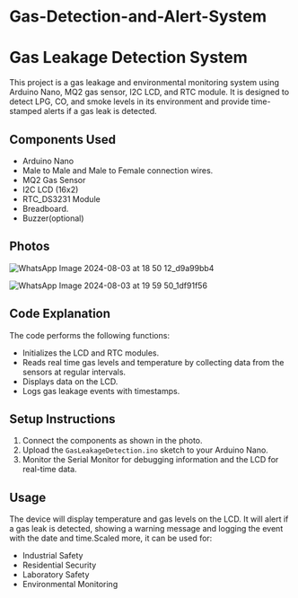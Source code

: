 # Gas-Detection-and-Alert-System
# Gas Leakage Detection System

This project is a gas leakage and environmental monitoring system using Arduino Nano, MQ2 gas sensor, I2C LCD, and RTC module. It is designed to detect LPG, CO, and smoke levels in its environment and provide time-stamped alerts if a gas leak is detected.

## Components Used
- Arduino Nano
- Male to Male and Male to Female connection wires.
- MQ2 Gas Sensor
- I2C LCD (16x2)
- RTC_DS3231 Module
- Breadboard.
- Buzzer(optional)

## Photos
![WhatsApp Image 2024-08-03 at 18 50 12_d9a99bb4](https://github.com/user-attachments/assets/bc7b0297-0cbb-484c-950f-8163fb2048b4)

![WhatsApp Image 2024-08-03 at 19 59 50_1df91f56](https://github.com/user-attachments/assets/3a8c49ad-7eb4-4a97-a7cc-b8e26aa3ecfd)

## Code Explanation
The code performs the following functions:
- Initializes the LCD and RTC modules.
- Reads real time gas levels and temperature by collecting data from the sensors at regular intervals.
- Displays data on the LCD.
- Logs gas leakage events with timestamps.

## Setup Instructions
1. Connect the components as shown in the photo.
2. Upload the `GasLeakageDetection.ino` sketch to your Arduino Nano.
3. Monitor the Serial Monitor for debugging information and the LCD for real-time data.

## Usage
The device will display temperature and gas levels on the LCD. It will alert if a gas leak is detected, showing a warning message and logging the event with the date and time.Scaled more, it can be used for:
- Industrial Safety
- Residential Security
- Laboratory Safety
- Environmental Monitoring 

